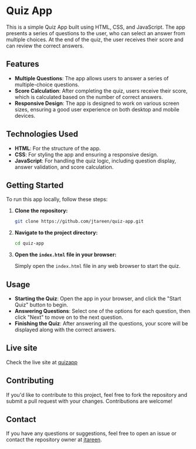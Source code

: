 # Quiz App

This is a simple Quiz App built using HTML, CSS, and JavaScript. The app presents a series of questions to the user, who can select an answer from multiple choices. At the end of the quiz, the user receives their score and can review the correct answers.

## Features

- **Multiple Questions**: The app allows users to answer a series of multiple-choice questions.
- **Score Calculation**: After completing the quiz, users receive their score, which is calculated based on the number of correct answers.
- **Responsive Design**: The app is designed to work on various screen sizes, ensuring a good user experience on both desktop and mobile devices.

## Technologies Used

- **HTML**: For the structure of the app.
- **CSS**: For styling the app and ensuring a responsive design.
- **JavaScript**: For handling the quiz logic, including question display, answer validation, and score calculation.

## Getting Started

To run this app locally, follow these steps:

1. **Clone the repository:**

   ```bash
   git clone https://github.com/jtareen/quiz-app.git
   ```

2. **Navigate to the project directory:**

   ```bash
   cd quiz-app
   ```

3. **Open the `index.html` file in your browser:**

   Simply open the `index.html` file in any web browser to start the quiz.

## Usage

- **Starting the Quiz**: Open the app in your browser, and click the "Start Quiz" button to begin.
- **Answering Questions**: Select one of the options for each question, then click "Next" to move on to the next question.
- **Finishing the Quiz**: After answering all the questions, your score will be displayed along with the correct answers.

## Live site

Check the live site at [quizapp](https://jtareen.github.io/quiz-app/)

## Contributing

If you'd like to contribute to this project, feel free to fork the repository and submit a pull request with your changes. Contributions are welcome!

## Contact

If you have any questions or suggestions, feel free to open an issue or contact the repository owner at [jtareen](https://github.com/jtareen).
